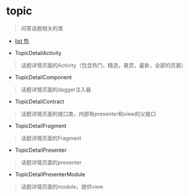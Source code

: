 # topic
> 问答话题相关的类

- [list 包](./list)

- TopicDetailActivity
> 话题详情页面的Activity（包含热门，精选，悬赏，最新，全部的页面）

- TopicDetailComponent
> 话题详情页面的dagger注入器

- TopicDetailContract
> 话题详情页面的接口类，内部有presenter和view的父接口

- TopicDetailFragment
> 话题详情页面的Fragment

- TopicDetailPresenter
> 话题详情页面的presenter

- TopicDetailPresenterModule
> 话题详情页面的module，提供view